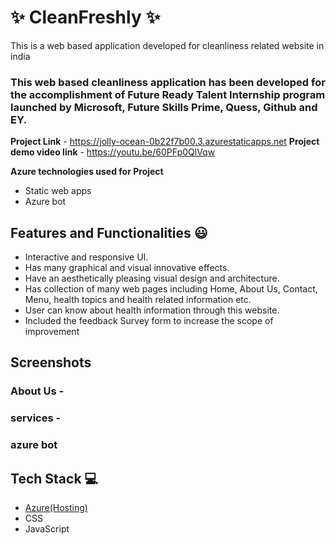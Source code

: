 # ✨ CleanFreshly  ✨

This is a web based application developed for cleanliness related website in india

### This web based  cleanliness application has been developed for the accomplishment of Future Ready Talent Internship program launched by Microsoft, Future Skills Prime, Quess, Github and EY.


**Project Link** - https://jolly-ocean-0b22f7b00.3.azurestaticapps.net
**Project demo video link** - https://youtu.be/60PFp0QlVqw

**Azure technologies used for Project**
- Static web apps
- Azure bot


## Features and Functionalities 😃

- Interactive and responsive UI.
- Has many graphical and visual innovative effects.
- Have an aesthetically pleasing visual design and architecture.
- Has collection of many web pages including Home, About Us, Contact, Menu, health topics and health related information etc.
- User can know about health information through this website.
- Included the feedback Survey form to increase the scope of improvement 

## Screenshots

 


  



### About Us -







### services -






### azure bot






## Tech Stack 💻

- [Azure(Hosting)](https://azure.microsoft.com/en-in/features/azure-portal/)
- CSS
- JavaScript

